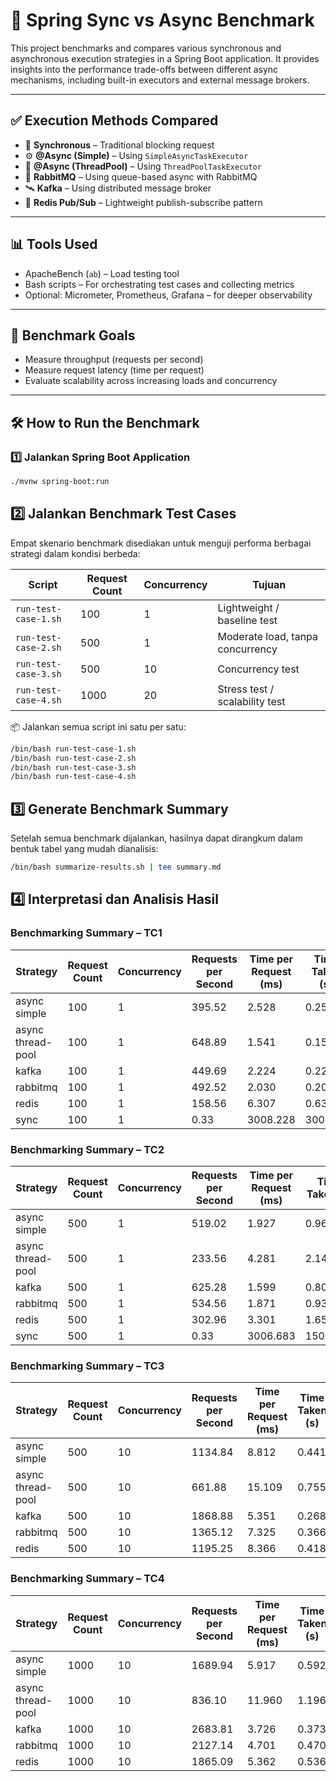 # 🚀 Spring Sync vs Async Benchmark

This project benchmarks and compares various synchronous and asynchronous execution strategies in a Spring Boot application. It provides insights into the performance trade-offs between different async mechanisms, including built-in executors and external message brokers.

---

## ✅ Execution Methods Compared

- 🔁 **Synchronous** – Traditional blocking request
- ⚙️ **@Async (Simple)** – Using `SimpleAsyncTaskExecutor`
- 🧵 **@Async (ThreadPool)** – Using `ThreadPoolTaskExecutor`
- 📨 **RabbitMQ** – Using queue-based async with RabbitMQ
- 🛰️ **Kafka** – Using distributed message broker
- 🧠 **Redis Pub/Sub** – Lightweight publish-subscribe pattern

---

## 📊 Tools Used

- ApacheBench (`ab`) – Load testing tool
- Bash scripts – For orchestrating test cases and collecting metrics
- Optional: Micrometer, Prometheus, Grafana – for deeper observability

---

## 🎯 Benchmark Goals

- Measure throughput (requests per second)
- Measure request latency (time per request)
- Evaluate scalability across increasing loads and concurrency

---

## 🛠️ How to Run the Benchmark

### 1️⃣ Jalankan Spring Boot Application

```bash
./mvnw spring-boot:run
```

## 2️⃣ Jalankan Benchmark Test Cases

Empat skenario benchmark disediakan untuk menguji performa berbagai strategi dalam kondisi berbeda:

| Script                | Request Count | Concurrency | Tujuan                          |
|-----------------------|--------------|-------------|----------------------------------|
| `run-test-case-1.sh`  | 100          | 1           | Lightweight / baseline test      |
| `run-test-case-2.sh`  | 500          | 1           | Moderate load, tanpa concurrency |
| `run-test-case-3.sh`  | 500          | 10          | Concurrency test                 |
| `run-test-case-4.sh`  | 1000          | 20          | Stress test / scalability test   |

📦 Jalankan semua script ini satu per satu:

```bash
/bin/bash run-test-case-1.sh
/bin/bash run-test-case-2.sh
/bin/bash run-test-case-3.sh
/bin/bash run-test-case-4.sh
```

## 3️⃣ Generate Benchmark Summary

Setelah semua benchmark dijalankan, hasilnya dapat dirangkum dalam bentuk tabel yang mudah dianalisis:

```bash
/bin/bash summarize-results.sh | tee summary.md
```

## 4️⃣ Interpretasi dan Analisis Hasil

### Benchmarking Summary – TC1

| Strategy               | Request Count | Concurrency | Requests per Second  | Time per Request (ms)  | Time Taken (s)         | Complete Requests  | Failed Requests  |
|------------------------|---------------|-------------|----------------------|------------------------|------------------------|--------------------|------------------|
| async simple           | 100           | 1           | 395.52               | 2.528                  | 0.253                  | 100                | 0                |
| async thread-pool      | 100           | 1           | 648.89               | 1.541                  | 0.154                  | 100                | 0                |
| kafka                  | 100           | 1           | 449.69               | 2.224                  | 0.222                  | 100                | 0                |
| rabbitmq               | 100           | 1           | 492.52               | 2.030                  | 0.203                  | 100                | 0                |
| redis                  | 100           | 1           | 158.56               | 6.307                  | 0.631                  | 100                | 0                |
| sync                   | 100           | 1           | 0.33                 | 3008.228               | 300.823                | 100                | 0                |

### Benchmarking Summary – TC2

| Strategy               | Request Count | Concurrency | Requests per Second  | Time per Request (ms)  | Time Taken (s)         | Complete Requests  | Failed Requests  |
|------------------------|---------------|-------------|----------------------|------------------------|------------------------|--------------------|------------------|
| async simple           | 500           | 1           | 519.02               | 1.927                  | 0.963                  | 500                | 0                |
| async thread-pool      | 500           | 1           | 233.56               | 4.281                  | 2.141                  | 500                | 380              |
| kafka                  | 500           | 1           | 625.28               | 1.599                  | 0.800                  | 500                | 0                |
| rabbitmq               | 500           | 1           | 534.56               | 1.871                  | 0.935                  | 500                | 0                |
| redis                  | 500           | 1           | 302.96               | 3.301                  | 1.650                  | 500                | 0                |
| sync                   | 500           | 1           | 0.33                 | 3006.683               | 1503.341               | 500                | 0                |

### Benchmarking Summary – TC3

| Strategy               | Request Count | Concurrency | Requests per Second  | Time per Request (ms)  | Time Taken (s)         | Complete Requests  | Failed Requests  |
|------------------------|---------------|-------------|----------------------|------------------------|------------------------|--------------------|------------------|
| async simple           | 500           | 10          | 1134.84              | 8.812                  | 0.441                  | 500                | 0                |
| async thread-pool      | 500           | 10          | 661.88               | 15.109                 | 0.755                  | 500                | 380              |
| kafka                  | 500           | 10          | 1868.88              | 5.351                  | 0.268                  | 500                | 0                |
| rabbitmq               | 500           | 10          | 1365.12              | 7.325                  | 0.366                  | 500                | 0                |
| redis                  | 500           | 10          | 1195.25              | 8.366                  | 0.418                  | 500                | 0                |

### Benchmarking Summary – TC4

| Strategy               | Request Count | Concurrency | Requests per Second  | Time per Request (ms)  | Time Taken (s)         | Complete Requests  | Failed Requests  |
|------------------------|---------------|-------------|----------------------|------------------------|------------------------|--------------------|------------------|
| async simple           | 1000          | 10          | 1689.94              | 5.917                  | 0.592                  | 1000               | 0                |
| async thread-pool      | 1000          | 10          | 836.10               | 11.960                 | 1.196                  | 1000               | 880              |
| kafka                  | 1000          | 10          | 2683.81              | 3.726                  | 0.373                  | 1000               | 0                |
| rabbitmq               | 1000          | 10          | 2127.14              | 4.701                  | 0.470                  | 1000               | 0                |
| redis                  | 1000          | 10          | 1865.09              | 5.362                  | 0.536                  | 1000               | 0                |

